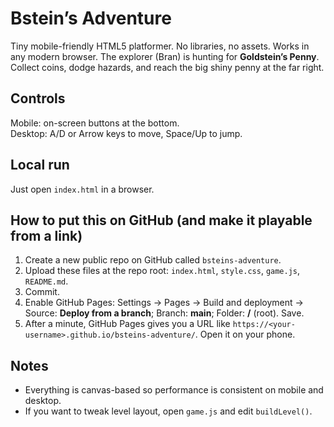 # Bstein’s Adventure

Tiny mobile-friendly HTML5 platformer. No libraries, no assets. Works in any modern browser.
The explorer (Bran) is hunting for **Goldstein’s Penny**. Collect coins, dodge hazards, and reach the big shiny penny at the far right.

## Controls
Mobile: on-screen buttons at the bottom.  
Desktop: A/D or Arrow keys to move, Space/Up to jump.

## Local run
Just open `index.html` in a browser.

## How to put this on GitHub (and make it playable from a link)
1. Create a new public repo on GitHub called `bsteins-adventure`.
2. Upload these files at the repo root: `index.html`, `style.css`, `game.js`, `README.md`.
3. Commit.
4. Enable GitHub Pages: Settings → Pages → Build and deployment → Source: **Deploy from a branch**; Branch: **main**; Folder: **/** (root). Save.
5. After a minute, GitHub Pages gives you a URL like `https://<your-username>.github.io/bsteins-adventure/`. Open it on your phone.

## Notes
- Everything is canvas-based so performance is consistent on mobile and desktop.
- If you want to tweak level layout, open `game.js` and edit `buildLevel()`.
